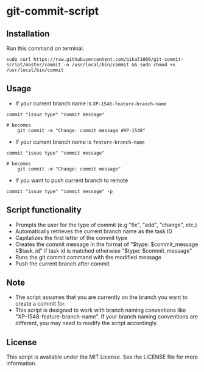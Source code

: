 # git-commit-script

## Installation

Run this command on terminal.

```shell
sudo curl https://raw.githubusercontent.com/bikal1000/git-commit-script/master/commit -o /usr/local/bin/commit && sudo chmod +x /usr/local/bin/commit
```

## Usage
* If your current branch name is `XP-1548-feature-branch-name`

```shell
commit "issue type" "commit message"

# becomes
    git commit -m "Change: commit message #XP-1548"
```

* If your current branch name is `feature-branch-name`

```shell
commit "issue type" "commit message"

# becomes
    git commit -m "Change: commit message"
```

* If you want to push current branch to remote
```shell
commit "issue type" "commit message" -p
```


## Script functionality
- Prompts the user for the type of commit (e.g "fix", "add", "change", etc.)
- Automatically retrieves the current branch name as the task ID
- Capitalizes the first letter of the commit type
- Creates the commit message in the format of "$type: $commit_message #$task_id" if task id is matched otherwise "$type: $commit_message"
- Runs the git commit command with the modified message
- Push the current branch after commit 

## Note
- The script assumes that you are currently on the branch you want to create a commit for.
- This script is designed to work with branch naming conventions like "XP-1548-feature-branch-name". If your branch naming conventions are different, you may need to modify the script accordingly.

## License
This script is available under the MIT License. See the LICENSE file for more information.